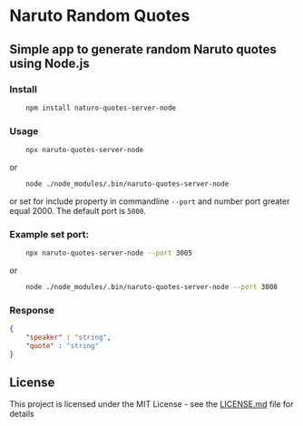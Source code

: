 # Naruto Random Quotes

## Simple app to generate random Naruto quotes using Node.js


### Install

```sh
    npm install naturo-quotes-server-node
```


### Usage

```sh
    npx naruto-quotes-server-node 
```
or

```sh
    node ./node_modules/.bin/naruto-quotes-server-node
```

or set for include property in commandline `--port` and number port greater equal 2000. The default port is `5000`.


### Example set port: 

```sh
    npx naruto-quotes-server-node --port 3005
```
or

```sh
    node ./node_modules/.bin/naruto-quotes-server-node --port 3008
```

### Response

```json
{
    "speaker" : "string",
    "quote" : "string"
}
```



## License
This project is licensed under the MIT License - see the [LICENSE.md](LICENSE.md) file for details
